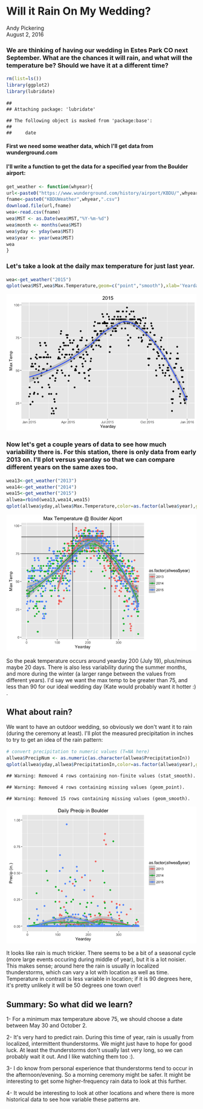 # Will it Rain On My Wedding?
Andy Pickering  
August 2, 2016  



### We are thinking of having our wedding in Estes Park CO next September. What are the chances it will rain, and what will the temperature be? Should we have it at a different time?



```r
rm(list=ls())
library(ggplot2)
library(lubridate)
```

```
## 
## Attaching package: 'lubridate'
```

```
## The following object is masked from 'package:base':
## 
##     date
```

#### First we need some weather data, which I'll get data from wunderground.com
#### I'll write a function to get the data for a specified year from the Boulder airport:

```r
get_weather <- function(whyear){
url<-paste0("https://www.wunderground.com/history/airport/KBDU/",whyear,"/1/1/CustomHistory.html?dayend=31&monthend=12&yearend=",whyear,"&req_city=&req_state=&req_statename=&reqdb.zip=&reqdb.magic=&reqdb.wmo=&format=1")
fname<-paste0("KBDUWeather",whyear,".csv")
download.file(url,fname)
wea<-read.csv(fname)
wea$MST <- as.Date(wea$MST,"%Y-%m-%d")
wea$month <- months(wea$MST)
wea$yday <- yday(wea$MST)
wea$year <- year(wea$MST)
wea
}
```


### Let's take a look at the daily max temperature for just last year.

```r
wea<-get_weather("2015")
qplot(wea$MST,wea$Max.Temperature,geom=c("point","smooth"),xlab='Yearday',ylab='Max Temp',main='2015')
```

![](WeddingRain_files/figure-html/unnamed-chunk-2-1.png)<!-- -->

### Now let's get a couple years of data to see how much variability there is. For this station, there is only data from early 2013 on. I'll plot versus yearday so that we can compare different years on the same axes too.


```r
wea13<-get_weather("2013")
wea14<-get_weather("2014")
wea15<-get_weather("2015")
allwea=rbind(wea13,wea14,wea15)
qplot(allwea$yday,allwea$Max.Temperature,color=as.factor(allwea$year),geom=c("point","smooth"),xlab='Yearday',ylab='Max Temp',main='Max Temperature @ Boulder Aiport') + geom_hline(yintercept=75)  + geom_hline(yintercept=90)+geom_vline(xintercept = 150)+geom_vline(xintercept = 275)
```

![](WeddingRain_files/figure-html/unnamed-chunk-3-1.png)<!-- -->

So the peak temperature occurs around yearday 200 (July 19), plus/minus maybe 20 days. There is also less variability during the summer months, and more during the winter (a larger range between the values from different years). I'd say we want the max temp to be greater than 75, and less than 90 for our ideal wedding day (Kate would probably want it hotter :) .

## What about rain?
We want to have an outdoor wedding, so obviously we don't want it to rain (during the ceremony at least). I'll plot the measured precipitation in inches to try to get an idea of the rain pattern:

```r
# convert precipitation to numeric values (T=NA here)
allwea$PrecipNum <- as.numeric(as.character(allwea$PrecipitationIn))
qplot(allwea$yday,allwea$PrecipitationIn,color=as.factor(allwea$year),geom=c("point","smooth"),xlab='Yearday',ylab='Precip (in.)',main='Daily Precip in Boulder')+ylim(0,1)
```

```
## Warning: Removed 4 rows containing non-finite values (stat_smooth).
```

```
## Warning: Removed 4 rows containing missing values (geom_point).
```

```
## Warning: Removed 15 rows containing missing values (geom_smooth).
```

![](WeddingRain_files/figure-html/unnamed-chunk-4-1.png)<!-- -->

It looks like rain is much trickier. There seems to be a bit of a seasonal cycle (more large events occuring during middle of year), but it is a lot noisier. This makes sense; around here the rain is usually in localized thunderstorms, which can vary a lot with location as well as time. Temperature in contrast is less variable in location; if it is 90 degrees here, it's pretty unlikely it will be 50 degrees one town over! 

## Summary: So what did we learn?

1- For a minimum max temperature above 75, we should choose a date between May 30 and October 2.

2- It's very hard to predict rain. During this time of year, rain is usually from localized, intermittent thunderstorms. We might just have to hope for good luck. At least the thunderstorms don't usually last very long, so we can probably wait it out. And I like watching them too :).

3- I do know from personal experience that thunderstorms tend to occur in the afternoon/evening. So a morning ceremony might be safer. It might be interesting to get some higher-frequency rain data to look at this further.

4- It would be interesting to look at other locations and where there is more historical data to see how variable these patterns are.
